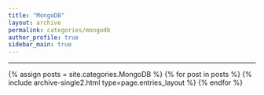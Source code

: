 ```yaml
---
title: "MongoDB"
layout: archive
permalink: categories/mongodb
author_profile: true
sidebar_main: true
---
```


<!-- 공백이 포함되어 있는 카테고리 이름의 경우 site.categories['a b c'] 이런식으로! -->

---

{% assign posts = site.categories.MongoDB %}
{% for post in posts %} {% include archive-single2.html type=page.entries_layout %} {% endfor %}
